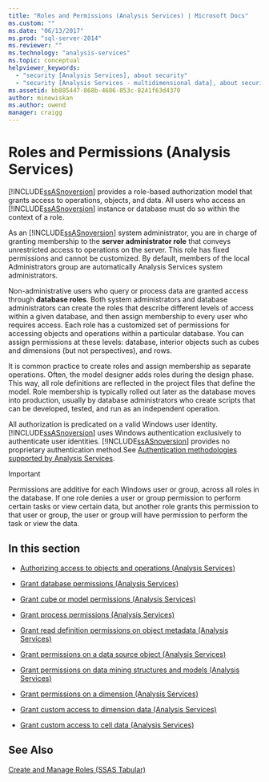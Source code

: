 ```yaml
---
title: "Roles and Permissions (Analysis Services) | Microsoft Docs"
ms.custom: ""
ms.date: "06/13/2017"
ms.prod: "sql-server-2014"
ms.reviewer: ""
ms.technology: "analysis-services"
ms.topic: conceptual
helpviewer_keywords: 
  - "security [Analysis Services], about security"
  - "security [Analysis Services - multidimensional data], about security"
ms.assetid: bb885447-868b-4686-853c-8241f63d4370
author: minewiskan
ms.author: owend
manager: craigg
---
```

# Roles and Permissions (Analysis Services)
  [!INCLUDE[ssASnoversion](../../includes/ssasnoversion-md.md)] provides a role-based authorization model that grants access to operations, objects, and data. All users who access an [!INCLUDE[ssASnoversion](../../includes/ssasnoversion-md.md)] instance or database must do so within the context of a role.  
  
 As an [!INCLUDE[ssASnoversion](../../includes/ssasnoversion-md.md)] system administrator, you are in charge of granting membership to the **server administrator role** that conveys unrestricted access to operations on the server. This role has fixed permissions and cannot be customized. By default, members of the local Administrators group are automatically Analysis Services system administrators.  
  
 Non-administrative users who query or process data are granted access through **database roles**. Both system administrators and database administrators can create the roles that describe different levels of access within a given database, and then assign membership to every user who requires access. Each role has a customized set of permissions for accessing objects and operations within a particular database. You can assign permissions at these levels: database, interior objects such as cubes and dimensions (but not perspectives), and rows.  
  
 It is common practice to create roles and assign membership as separate operations. Often, the model designer adds roles during the design phase. This way, all role definitions are reflected in the project files that define the model. Role membership is typically rolled out later as the database moves into production, usually by database administrators who create scripts that can be developed, tested, and run as an independent operation.  
  
 All authorization is predicated on a valid Windows user identity. [!INCLUDE[ssASnoversion](../../includes/ssasnoversion-md.md)] uses Windows authentication exclusively to authenticate user identities. [!INCLUDE[ssASnoversion](../../includes/ssasnoversion-md.md)] provides no proprietary authentication method.See [Authentication methodologies supported by Analysis Services](../instances/authentication-methodologies-supported-by-analysis-services.md).  
  
> [!IMPORTANT]  
>  Permissions are additive for each Windows user or group, across all roles in the database. If one role denies a user or group permission to perform certain tasks or view certain data, but another role grants this permission to that user or group, the user or group will have permission to perform the task or view the data.  
  
## In this section  
  
-   [Authorizing access to objects and operations &#40;Analysis Services&#41;](authorizing-access-to-objects-and-operations-analysis-services.md)  
  
-   [Grant database permissions &#40;Analysis Services&#41;](grant-database-permissions-analysis-services.md)  
  
-   [Grant cube or model permissions &#40;Analysis Services&#41;](grant-cube-or-model-permissions-analysis-services.md)  
  
-   [Grant process permissions &#40;Analysis Services&#41;](grant-process-permissions-analysis-services.md)  
  
-   [Grant read definition permissions on object metadata &#40;Analysis Services&#41;](grant-read-definition-permissions-on-object-metadata-analysis-services.md)  
  
-   [Grant permissions on a data source object &#40;Analysis Services&#41;](grant-permissions-on-a-data-source-object-analysis-services.md)  
  
-   [Grant permissions on data mining structures and models &#40;Analysis Services&#41;](grant-permissions-on-data-mining-structures-and-models-analysis-services.md)  
  
-   [Grant permissions on a dimension &#40;Analysis Services&#41;](grant-permissions-on-a-dimension-analysis-services.md)  
  
-   [Grant custom access to dimension data &#40;Analysis Services&#41;](grant-custom-access-to-dimension-data-analysis-services.md)  
  
-   [Grant custom access to cell data &#40;Analysis Services&#41;](grant-custom-access-to-cell-data-analysis-services.md)  
  
## See Also  
 [Create and Manage Roles &#40;SSAS Tabular&#41;](../tabular-models/roles-ssas-tabular.md)  
  
  

